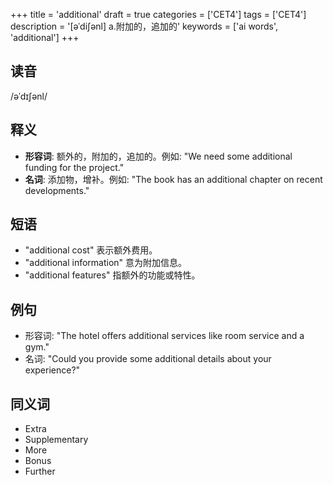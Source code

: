 +++
title = 'additional'
draft = true
categories = ['CET4']
tags = ['CET4']
description = '[əˈdi∫ənl] a.附加的，追加的'
keywords = ['ai words', 'additional']
+++

## 读音
/əˈdɪʃənl/

## 释义
- **形容词**: 额外的，附加的，追加的。例如: "We need some additional funding for the project."
- **名词**: 添加物，增补。例如: "The book has an additional chapter on recent developments."

## 短语
- "additional cost" 表示额外费用。
- "additional information" 意为附加信息。
- "additional features" 指额外的功能或特性。

## 例句
- 形容词: "The hotel offers additional services like room service and a gym."
- 名词: "Could you provide some additional details about your experience?"

## 同义词
- Extra
- Supplementary
- More
- Bonus
- Further
